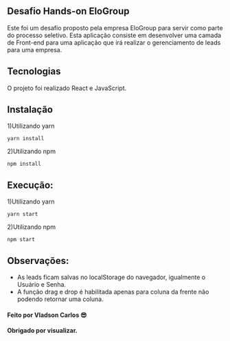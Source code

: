 ## Desafio Hands-on EloGroup

Este foi um desafio proposto pela empresa EloGroup para servir como parte do processo seletivo. Esta aplicação consiste em desenvolver uma camada de Front-end para uma aplicação que irá realizar o gerenciamento de leads para uma empresa.

## Tecnologias

O projeto foi realizado React e JavaScript.

## Instalação

1)Utilizando yarn

   `yarn install`

2)Utilizando npm

   `npm install`

## Execução:

1)Utilizando yarn

   `yarn start`

2)Utilizando npm

   `npm start`

## Observações:
- As leads ficam salvas no localStorage do navegador, igualmente o Usuário e Senha.
- A função drag e drop é habilitada apenas para coluna da frente não podendo retornar uma coluna.


#### Feito por Vladson Carlos 😎
#### Obrigado por visualizar.

